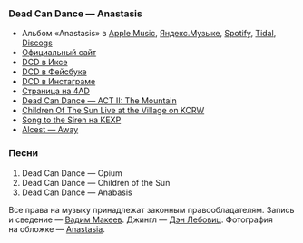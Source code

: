 ### Dead Can Dance — Anastasis

- Альбом «Anastasis» в
	[Apple Music](https://music.apple.com/album/538394108),
	[Яндекс.Музыке](https://music.yandex.ru/album/509942),
	[Spotify](https://open.spotify.com/album/5VoH0HNtcY5efo9TsE4lCc),
	[Tidal](https://tidal.com/browse/album/16695408),
	[Discogs](https://www.discogs.com/master/461758)
- [Официальный сайт](https://www.deadcandance.com/)
- [DCD в Иксе](https://x.com/DCDmusic)
- [DCD в Фейсбуке](https://www.facebook.com/DeadCanDanceOfficial)
- [DCD в Инстаграме](https://www.instagram.com/dcdofficial)
- [Страница на 4AD](https://4ad.com/artists/deadcandance)
- [Dead Can Dance — ACT II: The Mountain](https://youtu.be/7em5haBGxz4)
- [Children Of The Sun Live at the Village on KCRW](https://youtu.be/gw0I12BHZ6I)
- [Song to the Siren на KEXP](https://youtu.be/g4en3W5U1yo)
- [Alcest — Away](https://youtu.be/wZ57uBx68N8)

### Песни

1. Dead Can Dance — Opium
2. Dead Can Dance — Children of the Sun
3. Dead Can Dance — Anabasis

Все права на музыку принадлежат законным правообладателям.
Запись и сведение — [Вадим Макеев](https://pepelsbey.dev/).
Джингл — [Дэн Лебовиц](https://www.youtube.com/channel/UC38A5qHrlc_Zgua7vL4b96w).
Фотография на обложке — [Anastasia](https://unsplash.com/photos/IkiQcIEFObg).
